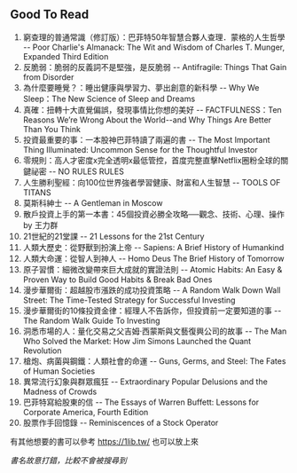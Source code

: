 ## Good To Read

1. 窮查理的普通常識（修訂版）：巴菲特50年智慧合夥人查理．蒙格的人生哲學 -- Poor Charlie's Almanack: The Wit and Wisdom of Charles T. Munger, Expanded Third Edition
2. 反脆弱：脆弱的反義詞不是堅強，是反脆弱 -- Antifragile: Things That Gain from Disorder
3. 為什麼要睡覺？：睡出健康與學習力、夢出創意的新科學 -- Why We Sleep：The New Science of Sleep and Dreams
4. 真確：扭轉十大直覺偏誤，發現事情比你想的美好 -- FACTFULNESS：Ten Reasons We’re Wrong About the World--and Why Things Are Better Than You Think
5. 投資最重要的事：一本股神巴菲特讀了兩遍的書 -- The Most Important Thing Illuminated: Uncommon Sense for the Thoughtful Investor
6. 零規則：高人才密度x完全透明x最低管控，首度完整直擊Netflix圈粉全球的關鍵祕密 -- NO RULES RULES
7. 人生勝利聖經：向100位世界強者學習健康、財富和人生智慧 -- TOOLS OF TITANS
8. 莫斯科紳士 -- A Gentleman in Moscow
9. 散戶投資上手的第一本書：45個投資必勝全攻略──觀念、技術、心理、操作 by 王力群
10. 21世紀的21堂課 -- 21 Lessons for the 21st Century
11. 人類大歷史：從野獸到扮演上帝 -- Sapiens: A Brief History of Humankind
12. 人類大命運：從智人到神人 -- Homo Deus The Brief History of Tomorrow
13. 原子習慣：細微改變帶來巨大成就的實證法則  -- Atomic Habits: An Easy & Proven Way to Build Good Habits & Break Bad Ones
14. 漫步華爾街：超越股市漲跌的成功投資策略 -- A Random Walk Down Wall Street: The Time-Tested Strategy for Successful Investing
15. 漫步華爾街的10條投資金律：經理人不告訴你，但投資前一定要知道的事 -- The Random Walk Guide To Investing
16. 洞悉市場的人：量化交易之父吉姆‧西蒙斯與文藝復興公司的故事 -- The Man Who Solved the Market: How Jim Simons Launched the Quant Revolution
17. 槍炮、病菌與鋼鐵：人類社會的命運 -- Guns, Germs, and Steel: The Fates of Human Societies
18. 異常流行幻象與群眾瘋狂 -- Extraordinary Popular Delusions and the Madness of Crowds
19. 巴菲特寫給股東的信 -- The Essays of Warren Buffett: Lessons for Corporate America, Fourth Edition
20. 股票作手回憶錄 -- Reminiscences of a Stock Operator



有其他想要的書可以參考 https://1lib.tw/ 也可以放上來


*書名故意打錯，比較不會被搜尋到*